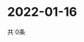 # 2022-01-16
  共 0条

  <!-- BEGIN -->
  <!-- 最后更新时间Sun Jan 16 2022 00:21:54 GMT+0000 (Coordinated Universal Time) -->
  
  <!-- END -->
  
  
